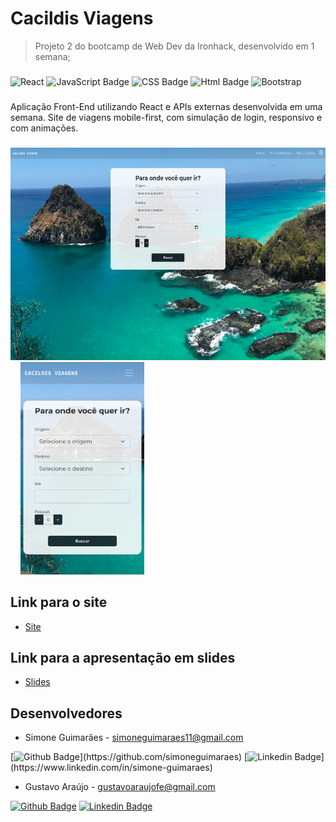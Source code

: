 # Cacildis Viagens
>Projeto 2 do bootcamp de Web Dev da Ironhack, desenvolvido em 1 semana;
###


![React](https://camo.githubusercontent.com/4e4a3b5c3e9c00501ec866e2f2466c5a6032f838aca5f2cf3b14450e39e8a2f0/68747470733a2f2f696d672e736869656c64732e696f2f62616467652f72656163742532302d2532333230323332612e7376673f267374796c653d666f722d7468652d6261646765266c6f676f3d7265616374266c6f676f436f6c6f723d253233363144414642) ![JavaScript Badge](https://img.shields.io/badge/JavaScript-F7DF1E?style=for-the-badge&logo=javascript&logoColor=black) ![CSS Badge](https://img.shields.io/badge/CSS3-1572B6?style=for-the-badge&logo=css3&logoColor=white)  ![Html Badge](https://img.shields.io/badge/HTML5-E34F26?style=for-the-badge&logo=html5&logoColor=white)   ![Bootstrap](https://img.shields.io/badge/Bootstrap-563D7C?style=for-the-badge&logo=bootstrap&logoColor=white)

###
Aplicação Front-End utilizando React e APIs externas desenvolvida em uma semana.
Site de viagens mobile-first, com simulação de login, responsivo e com animações.
###
<img src="./src/assets/images/printscreen.png" alt="print" style="height:340px;"/>&nbsp; &nbsp; <img src="./src/assets/images/printscreen-mobile.jpg" alt="print" style="height:340px;"/> 
###


## Link para o site
- [Site](https://cacildis-viagens.netlify.app/)

## Link para a apresentação em slides
- [Slides](https://docs.google.com/presentation/d/1Xr3laGI1D0oXvGOi7JwVrWx0NYPDPsyg76ATmyB8L7U/edit?usp=sharing)

## Desenvolvedores
- Simone Guimarães - simoneguimaraes11@gmail.com

[![Github Badge](https://img.shields.io/badge/-Github-000?style=flat-square&logo=Github&logoColor=white&link=[https://github.com/simoneguimaraes](https://github.com/simoneguimaraes))](https://github.com/simoneguimaraes) [![Linkedin Badge](https://img.shields.io/badge/-LinkedIn-blue?style=flat-square&logo=Linkedin&logoColor=white&link=[https://www.linkedin.com/in/simone-guimaraes/](https://www.linkedin.com/in/simone-guimaraes/))](https://www.linkedin.com/in/simone-guimaraes)

- Gustavo Araújo - gustavoaraujofe@gmail.com

[![Github Badge](https://img.shields.io/badge/-Github-000?style=flat-square&logo=Github&logoColor=white&link=https://github.com/gustavoaraujofe)](https://github.com/gustavoaraujofe) [![Linkedin Badge](https://img.shields.io/badge/-LinkedIn-blue?style=flat-square&logo=Linkedin&logoColor=white&link=https://www.linkedin.com/in/gustavoaraujofe)](https://www.linkedin.com/in/gustavoaraujofe)
